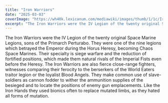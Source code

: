 ```yaml
---
title: "Iron Warriors"
date: "2025-03-03"
coverImage: "https://wh40k.lexicanum.com/mediawiki/images/thumb/1/1c/Ironwarriors.png/200px-Ironwarriors.png"
excerpt: "The Iron Warriors were the IV Legion of the twenty original Space Marine Legions, sons of the Primarch Perturabo. They were one of the nine legions which betrayed the Emperor during the Horus Heresy, becoming Chaos Space Marines."
---
```


The Iron Warriors were the IV Legion of the twenty original Space Marine Legions, sons of the Primarch Perturabo. They were one of the nine legions which betrayed the Emperor during the Horus Heresy, becoming Chaos Space Marines. Their specialty is siege warfare and the reduction of fortified positions, which made them natural rivals of the Imperial Fists even before the Heresy. The Iron Warriors are also fierce close-range fighters, witnesses comparing their ferocity to the berserkers of the World Eaters traitor legion or the loyalist Blood Angels. They make common use of slave-soldiers as cannon fodder to wither the ammunition supplies of the besieged and to locate the positions of enemy gun emplacements. Like the Iron Hands they used bionics often to replace mutated limbs, as they hated all forms of mutation.
